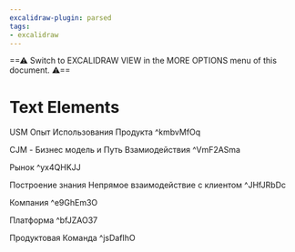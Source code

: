 ```yaml
---
excalidraw-plugin: parsed
tags:
- excalidraw
---
```


==⚠  Switch to EXCALIDRAW VIEW in the MORE OPTIONS menu of this document. ⚠==

# Text Elements

USM 
Опыт Использования Продукта ^kmbvMfOq

CJM - Бизнес модель и Путь Взамиодействия ^VmF2ASma

Рынок ^yx4QHKJJ

Построение знания 
Непрямое взаимодействие с клиентом
^JHfJRbDc

Компания ^e9GhEm3O

Платформа ^bfJZAO37

Продуктовая Команда ^jsDafIhO
